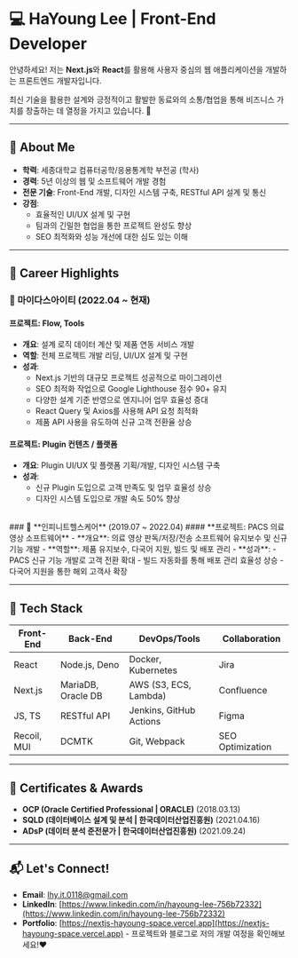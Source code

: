 # 💻 HaYoung Lee | Front-End Developer

안녕하세요! 저는 **Next.js**와 **React**를 활용해 사용자 중심의 웹 애플리케이션을 개발하는 프론트엔드 개발자입니다.

최신 기술을 활용한 설계와 긍정적이고 활발한 동료와의 소통/협업을 통해 비즈니스 가치를 창출하는 데 열정을 가지고 있습니다. 🎯

---

## 🌟 About Me

- **학력**: 세종대학교 컴퓨터공학/응용통계학 부전공 (학사)
- **경력**: 5년 이상의 웹 및 소프트웨어 개발 경험
- **전문 기술**: Front-End 개발, 디자인 시스템 구축, RESTful API 설계 및 통신
- **강점**: 
  - 효율적인 UI/UX 설계 및 구현
  - 팀과의 긴밀한 협업을 통한 프로젝트 완성도 향상
  - SEO 최적화와 성능 개선에 대한 심도 있는 이해

---

## 📂 Career Highlights

### 🏢 **마이다스아이티** (2022.04 ~ 현재)
#### **프로젝트: Flow, Tools**
- **개요**: 설계 로직 데이터 계산 및 제품 연동 서비스 개발
- **역할**: 전체 프로젝트 개발 리딩, UI/UX 설계 및 구현
- **성과**:
  - Next.js 기반의 대규모 프로젝트 성공적으로 마이그레이션
  - SEO 최적화 작업으로 Google Lighthouse 점수 90+ 유지
  - 다양한 설계 기준 반영으로 엔지니어 업무 효율성 증대
  - React Query 및 Axios를 사용해 API 요청 최적화
  - 제품 API 사용을 유도하여 신규 고객 전환율 상승

#### **프로젝트: Plugin 컨텐츠 / 플랫폼**
- **개요**: Plugin UI/UX 및 플랫폼 기획/개발, 디자인 시스템 구축
- **성과**: 
  - 신규 Plugin 도입으로 고객 만족도 및 업무 효율성 상승
  - 디자인 시스템 도입으로 개발 속도 50% 향상

<br>
### 🏢 **인피니트헬스케어** (2019.07 ~ 2022.04)
#### **프로젝트: PACS 의료 영상 소프트웨어**
- **개요**: 의료 영상 판독/저장/전송 소프트웨어 유지보수 및 신규 기능 개발
- **역할**: 제품 유지보수, 다국어 지원, 빌드 및 배포 관리
- **성과**: 
  - PACS 신규 기능 개발로 고객 전환 확대
  - 빌드 자동화를 통해 배포 관리 효율성 상승
  - 다국어 지원을 통한 해외 고객사 확장

---

## 🔧 Tech Stack

| Front-End  | Back-End              | DevOps/Tools           | Collaboration     |
|------------|-----------------------|------------------------|-------------------|
| React      | Node.js, Deno         | Docker, Kubernetes     | Jira              |
| Next.js    | MariaDB, Oracle DB    | AWS (S3, ECS, Lambda)  | Confluence        |
| JS, TS     | RESTful API           | Jenkins, GitHub Actions| Figma             |
| Recoil, MUI| DCMTK                 | Git, Webpack           | SEO Optimization  |

---

## 📜 Certificates & Awards
- **OCP (Oracle Certified Professional | ORACLE)** (2018.03.13)
- **SQLD (데이터베이스 설계 및 분석 | 한국데이터산업진흥원)** (2021.04.16)
- **ADsP (데이터 분석 준전문가 | 한국데이터산업진흥원)** (2021.09.24)

---

## 📬 Let's Connect!

- **Email**: [lhy.it.0118@gmail.com](mailto:lhy.it.0118@gmail.com)
- **LinkedIn**: [https://www.linkedin.com/in/hayoung-lee-756b72332](https://www.linkedin.com/in/hayoung-lee-756b72332)
- **Portfolio**: [https://nextjs-hayoung-space.vercel.app](https://nextjs-hayoung-space.vercel.app) - 프로젝트와 블로그로 저의 개발 여정을 확인해보세요!❤️
